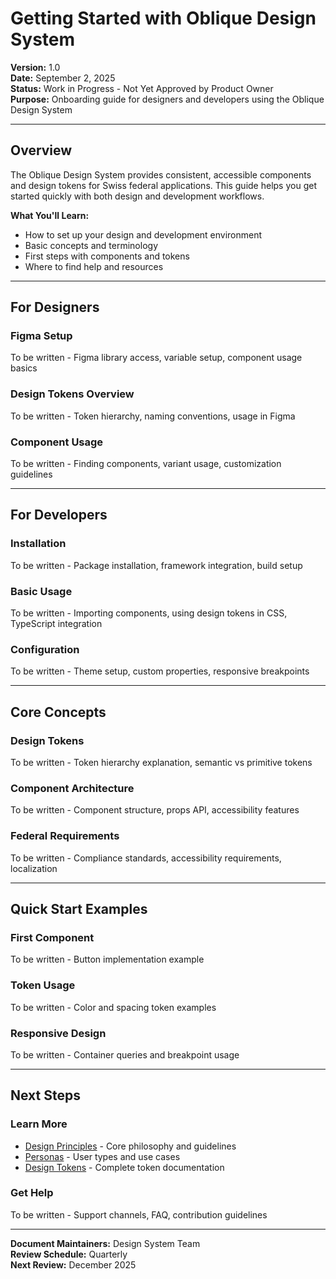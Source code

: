 # Getting Started with Oblique Design System
**Version:** 1.0  
**Date:** September 2, 2025  
**Status:** Work in Progress - Not Yet Approved by Product Owner  
**Purpose:** Onboarding guide for designers and developers using the Oblique Design System

---

## **Overview**

The Oblique Design System provides consistent, accessible components and design tokens for Swiss federal applications. This guide helps you get started quickly with both design and development workflows.

**What You'll Learn:**
- How to set up your design and development environment
- Basic concepts and terminology
- First steps with components and tokens
- Where to find help and resources

---

## **For Designers**

### **Figma Setup**
To be written - Figma library access, variable setup, component usage basics

### **Design Tokens Overview**
To be written - Token hierarchy, naming conventions, usage in Figma

### **Component Usage**
To be written - Finding components, variant usage, customization guidelines

---

## **For Developers**

### **Installation**
To be written - Package installation, framework integration, build setup

### **Basic Usage**
To be written - Importing components, using design tokens in CSS, TypeScript integration

### **Configuration**
To be written - Theme setup, custom properties, responsive breakpoints

---

## **Core Concepts**

### **Design Tokens**
To be written - Token hierarchy explanation, semantic vs primitive tokens

### **Component Architecture**
To be written - Component structure, props API, accessibility features

### **Federal Requirements**
To be written - Compliance standards, accessibility requirements, localization

---

## **Quick Start Examples**

### **First Component**
To be written - Button implementation example

### **Token Usage**
To be written - Color and spacing token examples

### **Responsive Design**
To be written - Container queries and breakpoint usage

---

## **Next Steps**

### **Learn More**
- [Design Principles](02-foundation/01-principles.md) - Core philosophy and guidelines
- [Personas](02-foundation/02-personas.md) - User types and use cases
- [Design Tokens](03-design-tokens/) - Complete token documentation

### **Get Help**
To be written - Support channels, FAQ, contribution guidelines

---

**Document Maintainers:** Design System Team  
**Review Schedule:** Quarterly  
**Next Review:** December 2025
